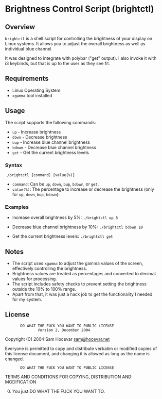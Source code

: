 # Brightness Control Script (brightctl)

## Overview
`brightctl` is a shell script for controlling the brightness of your display on Linux systems. 
It allows you to adjust the overall brightness as well as individual blue channel.

It was designed to integrate with polybar ("get" output).
I also invoke it with i3 keybinds, but that is up to the user as they see fit. 

## Requirements
- Linux Operating System
- `xgamma` tool installed

## Usage
The script supports the following commands:
- `up` - Increase brightness
- `down` - Decrease brightness
- `bup` - Increase blue channel brightness
- `bdown` - Decrease blue channel brightness
- `get` - Get the current brightness levels

### Syntax
```./brightctl [command] [value(%)]```

- `command`: Can be `up`, `down`, `bup`, `bdown`, or `get`.
- `value(%)`: The percentage to increase or decrease the brightness (only for `up`, `down`, `bup`, `bdown`).

### Examples
- Increase overall brightness by 5%:
```./brightctl up 5```

- Decrease blue channel brightness by 10%:
```./brightctl bdown 10```

- Get the current brightness levels:
```./brightctl get```

## Notes
- The script uses `xgamma` to adjust the gamma values of the screen, effectively controlling the brightness.
- Brightness values are treated as percentages and converted to decimal values for processing.
- The script includes safety checks to prevent setting the brightness outside the 10% to 100% range.
- Apart from that, it was just a hack job to get the functionality I needed for my system. 

## License
           DO WHAT THE FUCK YOU WANT TO PUBLIC LICENSE
                   Version 2, December 2004
 
Copyright (C) 2004 Sam Hocevar <sam@hocevar.net>

Everyone is permitted to copy and distribute verbatim or modified
copies of this license document, and changing it is allowed as long
as the name is changed.
 
           DO WHAT THE FUCK YOU WANT TO PUBLIC LICENSE
  TERMS AND CONDITIONS FOR COPYING, DISTRIBUTION AND MODIFICATION

 0. You just DO WHAT THE FUCK YOU WANT TO.
